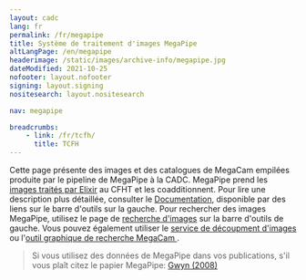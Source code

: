 ```yaml
---
layout: cadc
lang: fr
permalink: /fr/megapipe
title: Système de traitement d'images MegaPipe
altLangPage: /en/megapipe
headerimage: /static/images/archive-info/megapipe.jpg
dateModified: 2021-10-25
nofooter: layout.nofooter
signing: layout.signing
nositesearch: layout.nositesearch

nav: megapipe

breadcrumbs:
    - link: /fr/tcfh/
      title: TCFH
---
```

<p>
Cette page présente des images et des catalogues de MegaCam empilées
produite par le pipeline de MegaPipe à la CADC.
MegaPipe prend les
<a href="https://www.cfht.hawaii.edu/Instruments/Elixir/" class="ui-link">images traités par Elixir</a> 
au CFHT et les coadditionnent.  Pour lire une
description plus détaillée, consulter le
<a href="/fr/megapipe/docs/intro.html" class="ui-link">Documentation</a>, disponible par des
liens sur le barre d'outils sur la gauche.  Pour rechercher des images
MegaPipe, utilisez le page de
<a href="/fr/recherche/?collection=CFHTMEGAPIPE&amp;noexec=true" class="ui-link">recherche d'images</a>
sur la barre d'outils de gauche.  Vous pouvez également utiliser
le  <a href="/fr/megapipe/access/cut.html" class="ui-link">service de découpment d'images</a> ou
l'<a href="/fr/megapipe/access/graph.html" class="ui-link">outil graphique de recherche MegaCam </a>.  
</p>
<blockquote> Si vous utilisez des données de
MegaPipe dans vos publications, s'il vous plaît citez le papier MegaPipe:
<a rel="external" href="http://adsabs.harvard.edu/abs/2008PASP..120..212G" class="ui-link">Gwyn (2008)</a>
</blockquote>
